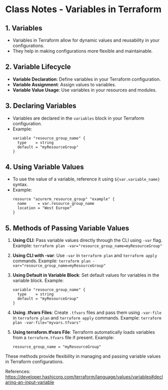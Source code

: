 # Class Notes - Variables in Terraform

## 1. Variables
- Variables in Terraform allow for dynamic values and reusability in your configurations.
- They help in making configurations more flexible and maintainable.

## 2. Variable Lifecycle
- **Variable Declaration**: Define variables in your Terraform configuration.
- **Variable Assignment**: Assign values to variables.
- **Variable Value Usage**: Use variables in your resources and modules.

## 3. Declaring Variables
- Variables are declared in the `variables` block in your Terraform configuration.
- Example:
  ```hcl
  variable "resource_group_name" {
    type    = string
    default = "myResourceGroup"
  }
  ```

## 4. Using Variable Values
- To use the value of a variable, reference it using `${var.variable_name}` syntax.
- Example:
  ```hcl
  resource "azurerm_resource_group" "example" {
    name     = var.resource_group_name
    location = "West Europe"
  }
  ```

## 5. Methods of Passing Variable Values
1. **Using CLI**: Pass variable values directly through the CLI using `-var` flag.
   Example: `terraform plan -var="resource_group_name=myResourceGroup"`

2. **Using CLI with -var**: Use `-var` in `terraform plan` and `terraform apply` commands.
   Example: `terraform plan -var="resource_group_name=myResourceGroup"`

3. **Using Default in Variable Block**: Set default values for variables in the variable block.
   Example:
   ```hcl
   variable "resource_group_name" {
     type    = string
     default = "myResourceGroup"
   }
   ```

4. **Using .tfvars Files**: Create `.tfvars` files and pass them using `-var-file` in `terraform plan` and `terraform apply` commands.
   Example: `terraform plan -var-file="myvars.tfvars"`

5. **Using terraform.tfvars File**: Terraform automatically loads variables from a `terraform.tfvars` file if present.
   Example:
   ```hcl
   resource_group_name = "myResourceGroup"
   ```

These methods provide flexibility in managing and passing variable values in Terraform configurations.

References: https://developer.hashicorp.com/terraform/language/values/variables#declaring-an-input-variable